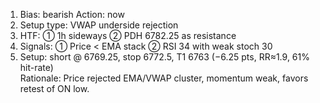 1. Bias: bearish Action: now  
2. Setup type: VWAP underside rejection  
3. HTF: ① 1h sideways ② PDH 6782.25 as resistance  
4. Signals: ① Price < EMA stack ② RSI 34 with weak stoch 30  
5. Setup: short @ 6769.25, stop 6772.5, T1 6763 (−6.25 pts, RR≈1.9, 61% hit-rate)  
Rationale: Price rejected EMA/VWAP cluster, momentum weak, favors retest of ON low.